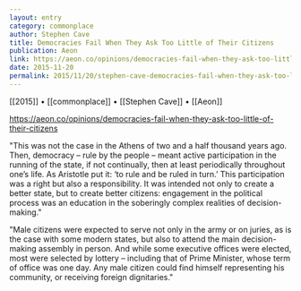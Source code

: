 ```yaml
---
layout: entry
category: commonplace
author: Stephen Cave
title: Democracies Fail When They Ask Too Little of Their Citizens
publication: Aeon
link: https://aeon.co/opinions/democracies-fail-when-they-ask-too-little-of-their-citizens
date: 2015-11-20
permalink: 2015/11/20/stephen-cave-democracies-fail-when-they-ask-too-little-of-their-citizens
---
```


[[2015]] • [[commonplace]] • [[Stephen Cave]] • [[Aeon]]

https://aeon.co/opinions/democracies-fail-when-they-ask-too-little-of-their-citizens

"This was not the case in the Athens of two and a half thousand years ago. Then, democracy – rule by the people – meant active participation in the running of the state, if not continually, then at least periodically throughout one’s life. As Aristotle put it: ‘to rule and be ruled in turn.’ This participation was a right but also a responsibility. It was intended not only to create a better state, but to create better citizens: engagement in the political process was an education in the soberingly complex realities of decision-making."
 
"Male citizens were expected to serve not only in the army or on juries, as is the case with some modern states, but also to attend the main decision-making assembly in person. And while some executive offices were elected, most were selected by lottery – including that of Prime Minister, whose term of office was one day. Any male citizen could find himself representing his community, or receiving foreign dignitaries."
